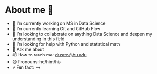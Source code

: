 # About me 👋



- 🔭 I’m currently working on MS in Data Science  
- 🌱 I’m currently learning Git and GitHub Flow 
- 👯 I’m looking to collaborate on anything Data Science and deepen my understanding in this field 
- 🤔 I’m looking for help with Python and statistical math
- 💬 Ask me about  
- 📫 How to reach me: dszeto@bu.edu
- 😄 Pronouns: he/him/his
- ⚡ Fun fact: 
-->
